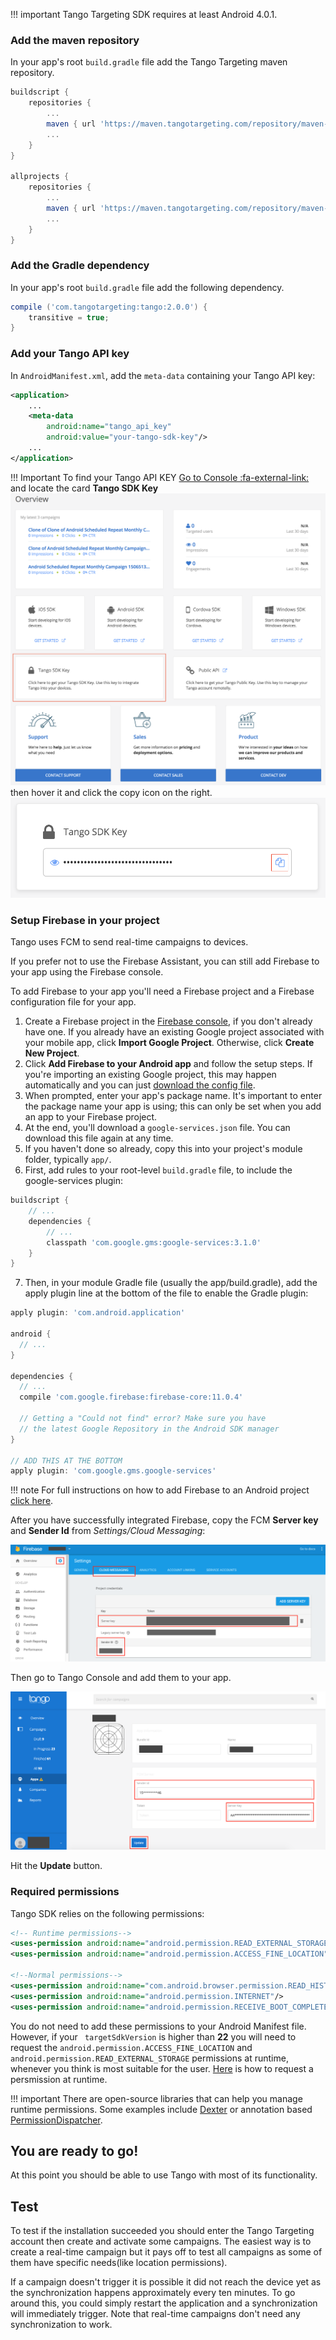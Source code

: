 !!! important
    Tango Targeting SDK requires at least Android 4.0.1.

### Add the maven repository

In your app's root ```build.gradle``` file add the Tango Targeting maven repository.

```groovy
buildscript {
    repositories {
        ...
        maven { url 'https://maven.tangotargeting.com/repository/maven-public' }
        ...
    }
}

allprojects {
    repositories {
        ...
        maven { url 'https://maven.tangotargeting.com/repository/maven-public' }
        ...
    }
}
```

### Add the Gradle dependency

In your app's root ``build.gradle`` file add the following dependency.

```groovy
compile ('com.tangotargeting:tango:2.0.0') {
	transitive = true;
}
```

### Add your Tango API key 

In `AndroidManifest.xml`, add the `meta-data` containing your Tango API key:
```xml
<application>
    ...
 	<meta-data
        android:name="tango_api_key"
        android:value="your-tango-sdk-key"/>
    ...
</application>
```

!!! Important
    To find your Tango API KEY [Go to Console :fa-external-link:](https://app.tangotargeting.com/) and locate the card **Tango SDK Key**
    ![Dashboard Overview](../../images/content/locate-apikey-overview.png)
    then hover it and click the copy icon on the right.
    ![Tango SDK Key](../../images/content/locate-api-key-copy.png)

### Setup Firebase in your project

Tango uses FCM to send real-time campaigns to devices. 

If you prefer not to use the Firebase Assistant, you can still add Firebase to your app using the Firebase console.

To add Firebase to your app you'll need a Firebase project and a Firebase configuration file for your app.

1. Create a Firebase project in the [Firebase console](https://console.firebase.google.com/), if you don't already have one. If you already have an existing Google project associated with your mobile app, click **Import Google Project**. Otherwise, click **Create New Project**.
2. Click **Add Firebase to your Android app** and follow the setup steps. If you're importing an existing Google project, this may happen automatically and you can just [download the config file](https://support.google.com/firebase/answer/7015592).
3. When prompted, enter your app's package name. It's important to enter the package name your app is using; this can only be set when you add an app to your Firebase project.
4. At the end, you'll download a `google-services.json` file. You can download this file again at any time.
5. If you haven't done so already, copy this into your project's module folder, typically `app/`.
6. First, add rules to your root-level `build.gradle` file, to include the google-services plugin: 
```groovy
buildscript {
    // ...
    dependencies {
        // ...
        classpath 'com.google.gms:google-services:3.1.0'
    }
}
```
7. Then, in your module Gradle file (usually the app/build.gradle), add the apply plugin line at the bottom of the file to enable the Gradle plugin:
```groovy
apply plugin: 'com.android.application'

android {
  // ...
}

dependencies {
  // ...
  compile 'com.google.firebase:firebase-core:11.0.4'
  
  // Getting a "Could not find" error? Make sure you have
  // the latest Google Repository in the Android SDK manager
}

// ADD THIS AT THE BOTTOM
apply plugin: 'com.google.gms.google-services'
```

!!! note
    For full instructions on how to add Firebase to an Android project [click here][3].

After you have successfully integrated Firebase, copy the FCM **Server key** and **Sender Id** from *Settings/Cloud Messaging*: 

![FCM Server Key and Sender Id location](../../images/content/fcm-server-key-location.png)

Then go to Tango Console and add them to your app.

![Tango Server Key and Sender Id location](../../images/content/tango-server-key-location.png)

Hit the **Update** button.

### Required permissions

Tango SDK relies on the following permissions:

```xml
<!-- Runtime permissions-->
<uses-permission android:name="android.permission.READ_EXTERNAL_STORAGE"/>
<uses-permission android:name="android.permission.ACCESS_FINE_LOCATION"/>

<!--Normal permissions-->
<uses-permission android:name="com.android.browser.permission.READ_HISTORY_BOOKMARKS"/>
<uses-permission android:name="android.permission.INTERNET"/>
<uses-permission android:name="android.permission.RECEIVE_BOOT_COMPLETED"/>
```

You do not need to add these permissions to your Android Manifest file. However, if your ` targetSdkVersion` is higher than **22** you will need to request the `android.permission.ACCESS_FINE_LOCATION` and `android.permission.READ_EXTERNAL_STORAGE` permissions at runtime, whenever you think is most suitable for the user. [Here][4] is how to request a persmission at runtime.

!!! important
    There are open-source libraries that can help you manage runtime permissions. Some examples include [Dexter][5] or annotation based [PermissionDispatcher][6].

## You are ready to go!

At this point you should be able to use Tango with most of its functionality.

## Test

To test if the installation succeeded you should enter the Tango Targeting account then create and activate some campaigns. The easiest way is to create a real-time campaign but it pays off to test all campaigns as some of them have specific needs(like location permissions). 

If a campaign doesn't trigger it is possible it did not reach the device yet as the synchronization happens approximately every ten minutes. To go around this, you could simply restart the application and a synchronization will immediately trigger. Note that real-time campaigns don't need any synchronization to work. 

 [1]: http://tangotargeting.com
 [2]: https://app.tangotargeting.com/integration/android
 [3]: https://firebase.google.com/docs/android/setup
 [4]: https://developer.android.com/training/permissions/requesting.html#perm-check
 [5]: https://github.com/Karumi/Dexter
 [6]: https://github.com/hotchemi/PermissionsDispatcher
